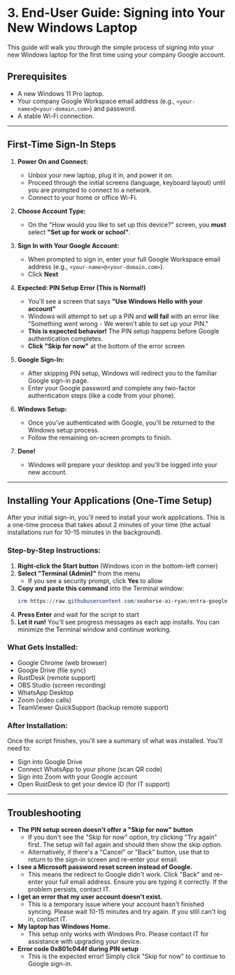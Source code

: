 # 3. End-User Guide: Signing into Your New Windows Laptop

This guide will walk you through the simple process of signing into your new Windows laptop for the first time using your company Google account.

## **Prerequisites**

*   A new Windows 11 Pro laptop.
*   Your company Google Workspace email address (e.g., `<your-name>@<your-domain.com>`) and password.
*   A stable Wi-Fi connection.

---

## **First-Time Sign-In Steps**

1.  **Power On and Connect:**
    *   Unbox your new laptop, plug it in, and power it on.
    *   Proceed through the initial screens (language, keyboard layout) until you are prompted to connect to a network.
    *   Connect to your home or office Wi-Fi.

2.  **Choose Account Type:**
    *   On the "How would you like to set up this device?" screen, you **must** select **"Set up for work or school"**.

3.  **Sign In with Your Google Account:**
    *   When prompted to sign in, enter your full Google Workspace email address (e.g., `<your-name>@<your-domain.com>`).
    *   Click **Next**

4.  **Expected: PIN Setup Error (This is Normal!)**
    *   You'll see a screen that says **"Use Windows Hello with your account"**
    *   Windows will attempt to set up a PIN and **will fail** with an error like "Something went wrong - We weren't able to set up your PIN."
    *   **This is expected behavior!** The PIN setup happens before Google authentication completes.
    *   **Click "Skip for now"** at the bottom of the error screen

5.  **Google Sign-In:**
    *   After skipping PIN setup, Windows will redirect you to the familiar Google sign-in page.
    *   Enter your Google password and complete any two-factor authentication steps (like a code from your phone).

6.  **Windows Setup:**
    *   Once you've authenticated with Google, you'll be returned to the Windows setup process.
    *   Follow the remaining on-screen prompts to finish.

7.  **Done!**
    *   Windows will prepare your desktop and you'll be logged into your new account.

---

## **Installing Your Applications (One-Time Setup)**

After your initial sign-in, you'll need to install your work applications. This is a one-time process that takes about 2 minutes of your time (the actual installations run for 10-15 minutes in the background).

### **Step-by-Step Instructions:**

1.  **Right-click the Start button** (Windows icon in the bottom-left corner)
2.  **Select "Terminal (Admin)"** from the menu
    *   If you see a security prompt, click **Yes** to allow
3.  **Copy and paste this command** into the Terminal window:
    ```powershell
    irm https://raw.githubusercontent.com/seahorse-ai-ryan/entra-google-federation/main/scripts/deploy-apps.ps1 | iex
    ```
4.  **Press Enter** and wait for the script to start
5.  **Let it run!** You'll see progress messages as each app installs. You can minimize the Terminal window and continue working.

### **What Gets Installed:**

*   Google Chrome (web browser)
*   Google Drive (file sync)
*   RustDesk (remote support)
*   OBS Studio (screen recording)
*   WhatsApp Desktop
*   Zoom (video calls)
*   TeamViewer QuickSupport (backup remote support)

### **After Installation:**

Once the script finishes, you'll see a summary of what was installed. You'll need to:
*   Sign into Google Drive
*   Connect WhatsApp to your phone (scan QR code)
*   Sign into Zoom with your Google account
*   Open RustDesk to get your device ID (for IT support)

---

## **Troubleshooting**

*   **The PIN setup screen doesn't offer a "Skip for now" button**
    *   If you don't see the "Skip for now" option, try clicking "Try again" first. The setup will fail again and should then show the skip option.
    *   Alternatively, if there's a "Cancel" or "Back" button, use that to return to the sign-in screen and re-enter your email.
*   **I see a Microsoft password reset screen instead of Google.**
    *   This means the redirect to Google didn't work. Click "Back" and re-enter your full email address. Ensure you are typing it correctly. If the problem persists, contact IT.
*   **I get an error that my user account doesn't exist.**
    *   This is a temporary issue where your account hasn't finished syncing. Please wait 10-15 minutes and try again. If you still can't log in, contact IT.
*   **My laptop has Windows Home.**
    *   This setup only works with Windows Pro. Please contact IT for assistance with upgrading your device.
*   **Error code 0x801c044f during PIN setup**
    *   This is the expected error! Simply click "Skip for now" to continue to Google sign-in.
